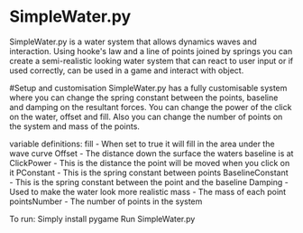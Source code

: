 # SimpleWater.py
SimpleWater.py is a water system that allows dynamics waves and interaction. Using hooke's law and a line of points joined by springs you can create a semi-realistic looking water system that can react to user input or if used correctly, can be used in a game and interact with object.


#Setup and customisation
SimpleWater.py has a fully customisable system where you can change the spring constant between the points, baseline and damping on the resultant forces. You can change the power of the click on the water, offset and fill. Also you can change the number of points on the system and mass of the points.

variable definitions:
  fill - When set to true it will fill in the area under the wave curve
  Offset - The distance down the surface the waters baseline is at
  ClickPower - This is the distance the point will be moved when you click on it
  PConstant - This is the spring constant between points
  BaselineConstant - This is the spring constant between the point and the baseline
  Damping - Used to make the water look more realistic
  mass - The mass of each point
  pointsNumber - The number of points in the system

To run:
  Simply install pygame
  Run SimpleWater.py
